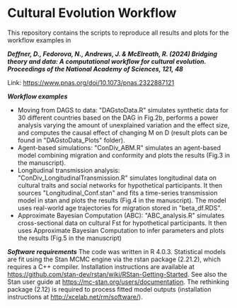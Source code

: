 # Cultural Evolution Workflow

This repository contains the scripts to reproduce all results and plots for the workflow examples in 

***Deffner, D., Fedorova, N., Andrews, J. & McElreath, R. (2024) Bridging theory and data: A computational workflow for cultural evolution. Proceedings of the National Academy of Sciences, 121, 48***

Link: https://www.pnas.org/doi/10.1073/pnas.2322887121

***Workflow examples***
- Moving from DAGS to data: "DAGstoData.R" simulates synthetic data for 30 different countries based on the DAG in Fig.2b, performs a power analysis varying the amount of unexplained variation and the effect size, and computes the causal effect of changing M on D (result plots can be found in "DAGstoData_Plots" folder).
- Agent-based simulations: "ConDiv_ABM.R" simulates an agent-based model combining migration and conformity and plots the results (Fig.3 in the manuscript).
- Longitudinal transmission analysis: "ConDiv_LongitudinalTransmission.R" simulates longitudinal data on cultural traits and social networks for hypothetical participants. It then sources "Longitudinal_Conf.stan" and fits a time-series transmission model in stan and plots the results (Fig.4 in the manuscript). The model uses real-world age trajectories for migration stored in "beta_df.RDS". 
- Approximate Bayesian Computation (ABC): "ABC_analysis.R" simulates cross-sectional data on cultural Fst for hypothetical participants. It then uses Approximate Bayesian Computation to infer parameters and plots the results (Fig.5 in the manuscript)

***Software requirements***
The code was written in R 4.0.3. Statistical models are fit using the Stan MCMC engine via the rstan package (2.21.2), which requires a C++ compiler. Installation instructions are available at https://github.com/stan-dev/rstan/wiki/RStan-Getting-Started. See also the Stan user guide at https://mc-stan.org/users/documentation. The rethinking package (2.12) is required to process fitted model outputs (installation instructions at http://xcelab.net/rm/software/).


